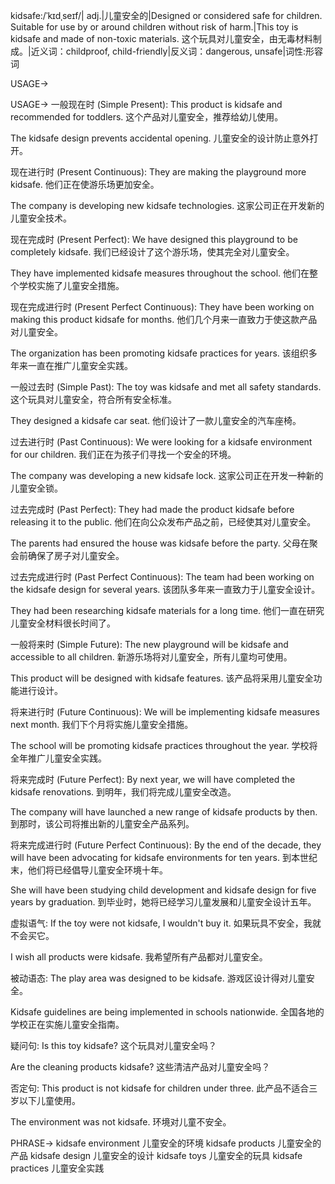 kidsafe:/ˈkɪdˌseɪf/| adj.|儿童安全的|Designed or considered safe for children. Suitable for use by or around children without risk of harm.|This toy is kidsafe and made of non-toxic materials. 这个玩具对儿童安全，由无毒材料制成。|近义词：childproof, child-friendly|反义词：dangerous, unsafe|词性:形容词

USAGE->

USAGE->
一般现在时 (Simple Present):
This product is kidsafe and recommended for toddlers.  这个产品对儿童安全，推荐给幼儿使用。

The kidsafe design prevents accidental opening. 儿童安全的设计防止意外打开。


现在进行时 (Present Continuous):
They are making the playground more kidsafe. 他们正在使游乐场更加安全。

The company is developing new kidsafe technologies. 这家公司正在开发新的儿童安全技术。


现在完成时 (Present Perfect):
We have designed this playground to be completely kidsafe. 我们已经设计了这个游乐场，使其完全对儿童安全。

They have implemented kidsafe measures throughout the school. 他们在整个学校实施了儿童安全措施。


现在完成进行时 (Present Perfect Continuous):
They have been working on making this product kidsafe for months. 他们几个月来一直致力于使这款产品对儿童安全。

The organization has been promoting kidsafe practices for years. 该组织多年来一直在推广儿童安全实践。


一般过去时 (Simple Past):
The toy was kidsafe and met all safety standards. 这个玩具对儿童安全，符合所有安全标准。

They designed a kidsafe car seat. 他们设计了一款儿童安全的汽车座椅。


过去进行时 (Past Continuous):
We were looking for a kidsafe environment for our children. 我们正在为孩子们寻找一个安全的环境。

The company was developing a new kidsafe lock.  这家公司正在开发一种新的儿童安全锁。


过去完成时 (Past Perfect):
They had made the product kidsafe before releasing it to the public.  他们在向公众发布产品之前，已经使其对儿童安全。

The parents had ensured the house was kidsafe before the party.  父母在聚会前确保了房子对儿童安全。


过去完成进行时 (Past Perfect Continuous):
The team had been working on the kidsafe design for several years.  该团队多年来一直致力于儿童安全设计。

They had been researching kidsafe materials for a long time. 他们一直在研究儿童安全材料很长时间了。


一般将来时 (Simple Future):
The new playground will be kidsafe and accessible to all children. 新游乐场将对儿童安全，所有儿童均可使用。

This product will be designed with kidsafe features.  该产品将采用儿童安全功能进行设计。


将来进行时 (Future Continuous):
We will be implementing kidsafe measures next month. 我们下个月将实施儿童安全措施。

The school will be promoting kidsafe practices throughout the year.  学校将全年推广儿童安全实践。


将来完成时 (Future Perfect):
By next year, we will have completed the kidsafe renovations. 到明年，我们将完成儿童安全改造。

The company will have launched a new range of kidsafe products by then. 到那时，该公司将推出新的儿童安全产品系列。


将来完成进行时 (Future Perfect Continuous):
By the end of the decade, they will have been advocating for kidsafe environments for ten years. 到本世纪末，他们将已经倡导儿童安全环境十年。

She will have been studying child development and kidsafe design for five years by graduation. 到毕业时，她将已经学习儿童发展和儿童安全设计五年。



虚拟语气:
If the toy were not kidsafe, I wouldn't buy it. 如果玩具不安全，我就不会买它。

I wish all products were kidsafe. 我希望所有产品都对儿童安全。


被动语态:
The play area was designed to be kidsafe.  游戏区设计得对儿童安全。

Kidsafe guidelines are being implemented in schools nationwide.  全国各地的学校正在实施儿童安全指南。


疑问句:
Is this toy kidsafe? 这个玩具对儿童安全吗？

Are the cleaning products kidsafe?  这些清洁产品对儿童安全吗？


否定句:
This product is not kidsafe for children under three.  此产品不适合三岁以下儿童使用。

The environment was not kidsafe.  环境对儿童不安全。



PHRASE->
kidsafe environment 儿童安全的环境
kidsafe products 儿童安全的产品
kidsafe design 儿童安全的设计
kidsafe toys 儿童安全的玩具
kidsafe practices 儿童安全实践
